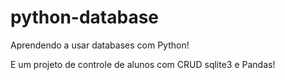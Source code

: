 # python-database
Aprendendo a usar databases com Python!

E um projeto de controle de alunos com CRUD sqlite3 e Pandas!
